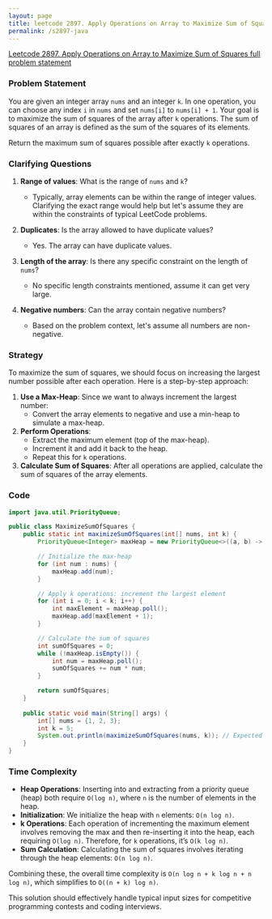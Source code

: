 ```yaml
---
layout: page
title: leetcode 2897. Apply Operations on Array to Maximize Sum of Squares
permalink: /s2897-java
---
```

[Leetcode 2897. Apply Operations on Array to Maximize Sum of Squares full problem statement](https://algoadvance.github.io/algoadvance/l2897)
### Problem Statement

You are given an integer array `nums` and an integer `k`. In one operation, you can choose any index `i` in `nums` and set `nums[i]` to `nums[i] + 1`. Your goal is to maximize the sum of squares of the array after `k` operations. The sum of squares of an array is defined as the sum of the squares of its elements.

Return the maximum sum of squares possible after exactly `k` operations.

### Clarifying Questions

1. **Range of values**: What is the range of `nums` and `k`?
   - Typically, array elements can be within the range of integer values. Clarifying the exact range would help but let's assume they are within the constraints of typical LeetCode problems.
   
2. **Duplicates**: Is the array allowed to have duplicate values?
   - Yes. The array can have duplicate values.

3. **Length of the array**: Is there any specific constraint on the length of `nums`?
   - No specific length constraints mentioned, assume it can get very large.

4. **Negative numbers**: Can the array contain negative numbers?
   - Based on the problem context, let's assume all numbers are non-negative.

### Strategy

To maximize the sum of squares, we should focus on increasing the largest number possible after each operation. Here is a step-by-step approach:

1. **Use a Max-Heap**: Since we want to always increment the largest number:
    - Convert the array elements to negative and use a min-heap to simulate a max-heap.
2. **Perform Operations**: 
    - Extract the maximum element (top of the max-heap).
    - Increment it and add it back to the heap.
    - Repeat this for `k` operations.
3. **Calculate Sum of Squares**: After all operations are applied, calculate the sum of squares of the array elements.

### Code

```java
import java.util.PriorityQueue;

public class MaximizeSumOfSquares {
    public static int maximizeSumOfSquares(int[] nums, int k) {
        PriorityQueue<Integer> maxHeap = new PriorityQueue<>((a, b) -> b - a);

        // Initialize the max-heap
        for (int num : nums) {
            maxHeap.add(num);
        }

        // Apply k operations: increment the largest element
        for (int i = 0; i < k; i++) {
            int maxElement = maxHeap.poll();
            maxHeap.add(maxElement + 1);
        }

        // Calculate the sum of squares
        int sumOfSquares = 0;
        while (!maxHeap.isEmpty()) {
            int num = maxHeap.poll();
            sumOfSquares += num * num;
        }

        return sumOfSquares;
    }
    
    public static void main(String[] args) {
        int[] nums = {1, 2, 3};
        int k = 5;
        System.out.println(maximizeSumOfSquares(nums, k)); // Expected output: 43
    }
}
```

### Time Complexity

- **Heap Operations**: Inserting into and extracting from a priority queue (heap) both require `O(log n)`, where `n` is the number of elements in the heap.
- **Initialization**: We initialize the heap with `n` elements: `O(n log n)`.
- **k Operations**: Each operation of incrementing the maximum element involves removing the max and then re-inserting it into the heap, each requiring `O(log n)`. Therefore, for `k` operations, it’s `O(k log n)`.
- **Sum Calculation**: Calculating the sum of squares involves iterating through the heap elements: `O(n log n)`.

Combining these, the overall time complexity is `O(n log n + k log n + n log n)`, which simplifies to `O((n + k) log n)`.

This solution should effectively handle typical input sizes for competitive programming contests and coding interviews.